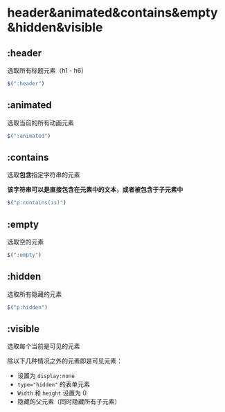 # header&animated&contains&empty&hidden&visible

## :header

选取所有标题元素（h1 - h6）

```js
$(":header")
```

## :animated

选取当前的所有动画元素

```js
$(":animated")
```

## :contains

选取**包含**指定字符串的元素

**该字符串可以是直接包含在元素中的文本，或者被包含于子元素中**

```js
$("p:contains(is)")
```

## :empty

选取空的元素

```js
$(":empty")
```

## :hidden

选取所有隐藏的元素

```js
$("p:hidden")
```

## :visible

选取每个当前是可见的元素

除以下几种情况之外的元素即是可见元素：

- 设置为 `display:none`
- `type="hidden"` 的表单元素
- `Width` 和 `height` 设置为 0
- 隐藏的父元素（同时隐藏所有子元素）